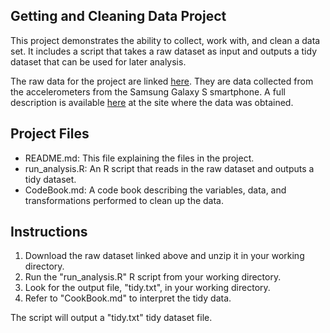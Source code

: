 Getting and Cleaning Data Project
----

This project demonstrates the ability to collect, work with, and clean
a data set. It includes a script that takes a raw dataset as input and
outputs a tidy dataset that can be used for later analysis.

The raw data for the project are linked
[here](https://d396qusza40orc.cloudfront.net/getdata%2Fprojectfiles%2FUCI%20HAR%20Dataset.zip). They
are data collected from the accelerometers from the Samsung Galaxy S
smartphone. A full description is available
[here](http://archive.ics.uci.edu/ml/datasets/Human+Activity+Recognition+Using+Smartphones)
at the site where the data was obtained.

Project Files
----

- README.md: This file explaining the files in the project.
- run_analysis.R: An R script that reads in the raw dataset and outputs a tidy dataset.
- CodeBook.md: A code book describing the variables, data, and transformations performed to clean up the data.

Instructions
----

1. Download the raw dataset linked above and unzip it in your working
directory.
1. Run the "run_analysis.R" R script from your working directory.
1. Look for the output file, "tidy.txt", in your working directory.
1. Refer to "CookBook.md" to interpret the tidy data.

The script will output a "tidy.txt" tidy dataset file.
